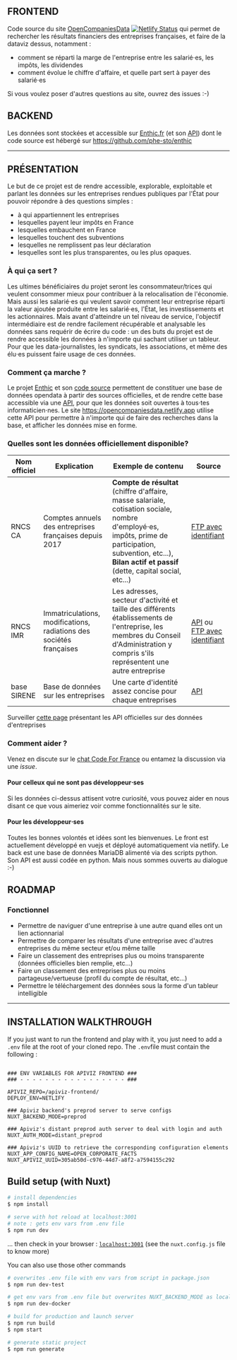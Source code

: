 ## FRONTEND
Code source du site [OpenCompaniesData](https://opencompaniesdata.netlify.app) [![Netlify Status](https://api.netlify.com/api/v1/badges/cef36329-5ed1-49a6-b567-d3dfd79d9fe8/deploy-status)](https://app.netlify.com/sites/opencompaniesdata/deploys) qui permet de rechercher les résultats financiers des entreprises françaises, et faire de la dataviz dessus, notamment :
 - comment se réparti la marge de l'entreprise entre les salarié⋅es, les impôts, les dividendes
 - comment évolue le chiffre d'affaire, et quelle part sert à payer des salarié⋅es

Si vous voulez poser d'autres questions au site, ouvrez des issues :-)

## BACKEND
Les données sont stockées et accessible sur [Enthic.fr](https://www.enthic.fr) (et son [API](https://api.enthic.fr)) dont le code source est hébergé sur https://github.com/phe-sto/enthic

-------
## PRÉSENTATION
Le but de ce projet est de rendre accessible, explorable, exploitable et parlant les données sur les entreprises rendues publiques par l'État pour pouvoir répondre à des questions simples : 
 - à qui appartiennent les entreprises
 - lesquelles payent leur impôts en France
 - lesquelles embauchent en France
 - lesquelles touchent des subventions
 - lesquelles ne remplissent pas leur déclaration
 - lesquelles sont les plus transparentes, ou les plus opaques.
 
### À qui ça sert ?
Les ultimes bénéficiaires du projet seront les consommateur/trices qui veulent consommer mieux pour contribuer à la relocalisation de l'économie.
Mais aussi les salarié⋅es qui veulent savoir comment leur entreprise réparti la valeur ajoutée produite entre les salarié⋅es, l'État, les investissements et les actionnaires.
Mais avant d'atteindre un tel niveau de service, l'objectif intermédiaire est de rendre facilement récupérable et analysable les données sans requérir de écrire du code : un des buts du projet est de rendre accessible les données à n'importe qui sachant utiliser un tableur. Pour que les data-journalistes, les syndicats, les associations, et même des élu⋅es puissent faire usage de ces données.

### Comment ça marche ?
Le projet [Enthic](https://www.enthic.fr) et son [code source](https://github.com/phe-sto/enthic) permettent de constituer une base de données opendata à partir des sources officielles, et de rendre cette base accessible via une [API](https://api.enthic.fr/), pour que les données soit ouvertes à tous⋅tes informaticien⋅nes.
Le site https://opencompaniesdata.netlify.app utilise cette API pour permettre à n'importe qui de faire des recherches dans la base, et afficher les données mise en forme.

### Quelles sont les données officiellement disponible?

| Nom officiel | Explication | Exemple de contenu | Source |
| ------------ | ----------- | ------------------ | ------ |
| RNCS CA | Comptes annuels des entreprises françaises depuis 2017 | **Compte de résultat** (chiffre d'affaire, masse salariale, cotisation sociale, nombre d'employé⋅es, impôts, prime de participation, subvention, etc...), **Bilan actif et passif** (dette, capital social, etc...) | [FTP avec identifiant](https://www.inpi.fr/fr/licence-registre-national-du-commerce-et-des-societes-rncs) |
| RNCS IMR | Immatriculations, modifications, radiations des sociétés françaises | Les adresses, secteur d'activité et taille des différents établissements de l'entreprise, les membres du Conseil d'Administration y compris s'ils représentent une autre entreprise | [API](https://entreprise.data.gouv.fr/api_doc/rncs) ou [FTP avec identifiant](https://www.inpi.fr/fr/immatriculations-modifications-radiations-des-societes-imr) |
| base SIRENE | Base de données sur les entreprises | Une carte d'identité assez concise pour chaque entreprises | [API](https://entreprise.data.gouv.fr/api_doc/sirene) |

Surveiller [cette page](https://entreprise.data.gouv.fr/api_doc) présentant les API officielles sur des données d'entreprises

### Comment aider ?
Venez en discute sur le [chat Code For France](https://chat.codefor.fr/home) ou entamez la discussion via une *issue*.

#### Pour celleux qui ne sont pas développeur⋅ses 
Si les données ci-dessus attisent votre curiosité, vous pouvez aider en nous disant ce que vous aimeriez voir comme fonctionnalités sur le site.

#### Pour les développeur⋅ses
Toutes les bonnes volontés et idées sont les bienvenues.
Le front est actuellement développé en vuejs et déployé automatiquement via netlify.
Le back est une base de données MariaDB alimenté via des scripts python. Son API est aussi codée en python.
Mais nous sommes ouverts au dialogue :-)

## ROADMAP
### Fonctionnel
 - Permettre de naviguer d'une entreprise à une autre quand elles ont un lien actionnarial
 - Permettre de comparer les résultats d'une entreprise avec d'autres entreprises du même secteur et/ou même taille
 - Faire un classement des entreprises plus ou moins transparente (données officielles bien remplie, etc...)
 - Faire un classement des entreprises plus ou moins partageuse/vertueuse (profil du compte de résultat, etc...)
 - Permettre le téléchargement des données sous la forme d'un tableur intelligible
 
--------
## INSTALLATION WALKTHROUGH
If you just want to run the frontend and play with it, you just need to add a `.env` file at the root of your cloned repo. The `.env`file must contain the following : 

```env

### ENV VARIABLES FOR APIVIZ FRONTEND ### 
### - - - - - - - - - - - - - - - - - ### 

APIVIZ_REPO=/apiviz-frontend/
DEPLOY_ENV=NETLIFY

### Apiviz backend's preprod server to serve configs
NUXT_BACKEND_MODE=preprod

### Apiviz's distant preprod auth server to deal with login and auth
NUXT_AUTH_MODE=distant_preprod

### Apiviz's UUID to retrieve the corresponding configuration elements 
NUXT_APP_CONFIG_NAME=OPEN_CORPORATE_FACTS
NUXT_APIVIZ_UUID=305ab50d-c976-44d7-a8f2-a7594155c292

```

## Build setup (with Nuxt)

``` bash
# install dependencies
$ npm install

# serve with hot reload at localhost:3001
# note : gets env vars from .env file
$ npm run dev
```
... then check in your browser : [`localhost:3001`](localhost:3001) (see the `nuxt.config.js` file to know more)
<br>

You can also use those other commands
``` bash
# overwrites .env file with env vars from script in package.json
$ npm run dev-test

# get env vars from .env file but overwrites NUXT_BACKEND_MODE as local backend served with Docker
$ npm run dev-docker

# build for production and launch server
$ npm run build
$ npm start

# generate static project
$ npm run generate
```
